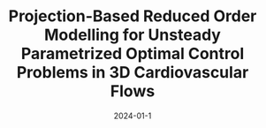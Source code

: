 ---
title: "Projection-Based Reduced Order Modelling for Unsteady Parametrized Optimal Control Problems in 3D Cardiovascular Flows"
collection: publications
permalink: /publication/2024-01-1-Projection-Based-Reduced-Order-Modelling-for-Unsteady-Parametrized-Optimal-Control-Problems-in-3D-Cardiovascular-Flows
excerpt: 'arXiv:2410.20828'
paperurl: 'https://arxiv.org/abs/2410.20828'
date: 2024-01-1
item: 16
venue: 'arXiv:2410.20828'
paperurl: 'https://doi.org/10.48550/arXiv.2410.20828'
authors: 'Surabhi Rathore, Pasquale Africa, Francesco Ballarin, Federico Pichi, Michele Girfoglio, Gianluigi Rozza'
pubsource: 'unpublished'
biblio: >
    @unpublished{RathoreProjectionbasedReducedOrder2024,\
    
    title = {Projection-Based {{Reduced Order Modelling}} for {{Unsteady Parametrized Optimal Control Problems}} in {{3D Cardiovascular Flows}}},\
    
    author = {Rathore, Surabhi and Africa, Pasquale Claudio and Ballarin, Francesco and Pichi, Federico and Girfoglio, Michele and Rozza, Gianluigi},\
    
    year = {2024},\
    
    note = {arXiv:2410.20828},\
    
    eprint = {2410.20828},\
    
    publisher = {arXiv},\
    
    doi = {10.48550/arXiv.2410.20828},\
    
    archiveprefix = {arXiv}
    }
---